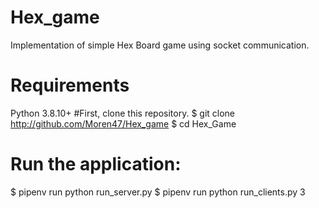# Hex_game
Implementation of simple Hex Board game using socket communication.
# Requirements
Python 3.8.10+
#First, clone this repository.
$ git clone http://github.com/Moren47/Hex_game
$ cd Hex_Game
# Run the application:
$ pipenv run python run_server.py
$ pipenv run python run_clients.py 3
